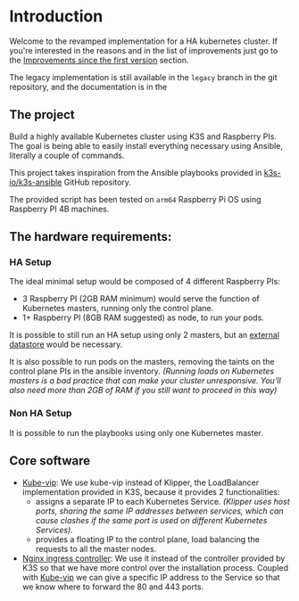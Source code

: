 # Introduction

Welcome to the revamped implementation for a HA kubernetes cluster. If you're interested in the
reasons and in the list of improvements just go to the [Improvements since the first version](improvements_since_first_version.md)
section.

The legacy implementation is still available in the `legacy` branch in the git repository,
and the documentation is in the 

## The project

Build a highly available Kubernetes cluster using K3S and Raspberry PIs. The goal is
being able to easily install everything necessary using Ansible, literally a couple of commands.

This project takes inspiration from the Ansible playbooks provided in [k3s-io/k3s-ansible](https://github.com/k3s-io/k3s-ansible)
GitHub repository.

The provided script has been tested on `arm64` Raspberry Pi OS using Raspberry PI 4B machines.

## The hardware requirements:

### HA Setup

The ideal minimal setup would be composed of 4 different Raspberry PIs:

- 3 Raspberry PI (2GB RAM minimum) would serve the function of Kubernetes masters, running only the control plane.
- 1+ Raspberry PI (8GB RAM suggested) as node, to run your pods.

It is possible to still run an HA setup using only 2 masters, but an [external datastore](https://rancher.com/docs/k3s/latest/en/installation/datastore)
would be necessary.

It is also possible to run pods on the masters, removing the taints on the control plane PIs in the ansible inventory.
_(Running loads on Kubernetes masters is a bad practice that can make your cluster unresponsive. You'll also need
more than 2GB of RAM if you still want to proceed in this way)_

### Non HA Setup

It is possible to run the playbooks using only one Kubernetes master.

## Core software

* [Kube-vip](https://kube-vip.chipzoller.dev/): We use kube-vip instead of Klipper, the LoadBalancer implementation 
  provided in K3S, because it provides 2 functionalities:
    * assigns a separate IP to each Kubernetes Service. _(Klipper uses host ports, sharing the same IP
      addresses between services, which can cause clashes if the same port is used on different Kubernetes Services)._
    * provides a floating IP to the control plane, load balancing the requests to all the master nodes.
* [Nginx ingress controller](https://kubernetes.github.io/ingress-nginx/): We use it instead of the controller provided
by K3S so that we have more control over the installation process. Coupled with [Kube-vip](https://kube-vip.chipzoller.dev/)
we can give a specific IP address to the Service so that we know where to forward the 80 and 443 ports.
